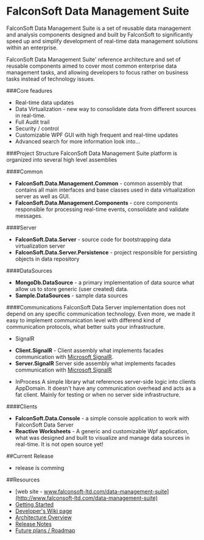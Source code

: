 FalconSoft Data Management Suite
==================

FalconSoft Data Management Suite is a set of reusable data management and analysis components designed and built by FalconSoft to significantly speed up and simplify development of real-time data management solutions within an enterprise.

FalconSoft Data Management Suite' reference architecture and set of reusable components aimed to cover most common enterprise data management tasks, and allowing developers to focus rather on business tasks instead of technology issues.

###Core feadures
 - Real-time data updates
 - Data Virtualization - new way to consolidate data from different sources in real-time.
 - Full Audit trail
 - Security / control
 - Customizable WPF GUI with high frequent and real-time updates
 - Advanced search
for more information look into...

###Project Structure
FalconSoft Data Management Suite platform is organized into several high level assemblies

####Common
 - **FalconSoft.Data.Management.Common** - common assembly that contains all main interfaces and base classes used in data virtualization server as well as GUI.
 - **FalconSoft.Data.Management.Components** - core components responsible for processing real-time events, consolidate and validate messages.


####Server
 - **FalconSoft.Data.Server** - source code for bootstrapping data virtualization server
 - **FalconSoft.Data.Server.Persistence** - project responsible for persisting objects in data repository

####DataSources
 - **MongoDb.DataSource** - a primary implementation of data source what allow us to store generic (user created) data.
 - **Sample.DataSources** - sample data sources

####Communications
FalconSoft Data Server implementation does not depend on any specific communication technology. Even more, we made it easy to implement communication level with differend kind of communication protocols, what better suits your infrastructure.

- SignalR
 * **Client.SignalR** - Client assembly what implements facades communication with [Microsoft SignalR](http://www.asp.net/signalr). 
 * **Server.SignalR** Server side assembly what implements facades communication with [Microsoft SignalR](http://www.asp.net/signalr) 
- InProcess
A simple library what references server-side logic into clients AppDomain. It doesn't have any communication overhead and acts as a fat client. Mainly for testing or when no server side infrastructure. 

####Clients
 - **FalconSoft.Data.Console** - a simple console application to work with FalconSoft Data Server
 - **Reactive Worksheets** - A generic and customizable Wpf application, what was designed and built to visualize and manage data sources in real-time. It is not open source yet!

##Current Release
 - release is comming

##Resources
 - [web site - www.falconsoft-ltd.com/data-management-suite](http://www.falconsoft-ltd.com/data-management-suite)
 - [Getting Started](https://github.com/FalconSoft/Data-Management-Suite/wiki/Getting-Started)
 - [Developer's Wiki page](https://github.com/FalconSoft/Data-Management-Suite/wiki)
 - [Architecture Overview](https://github.com/FalconSoft/Data-Management-Suite/wiki/Architecture-Overview)
 - [Release Notes](https://github.com/FalconSoft/Data-Management-Suite/wiki/Release-Notes)
 - [Future plans / Roadmap](https://github.com/FalconSoft/Data-Management-Suite/wiki/Roadmap)

